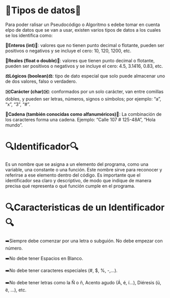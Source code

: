 # 🧮**Tipos de datos**🧮

Para poder ralisar un Pseudocódigo o Algoritmo s edebe tomar en cuenta elpo de datos que se van a usar, existen varios tipos de datos a los cuales se los identifica como:

**🔢Enteros (int)🔢**: valores que no tienen punto decimal o flotante, pueden ser positivos o negativos y se incluye el cero: 10, 120, 1200, etc.

**🌊Reales (float o double)🌊**: valores que tienen punto decimal o flotante, pueden ser positivos o negativos y se incluye el cero: 4.5, 3.1416, 0.83, etc.

**⚖️Lógicos (boolean)⚖️**: tipo de dato especial que solo puede almacenar uno de dos valores, falso o verdadero.

**✉️Carácter (char)✉️**: conformados por un solo carácter, van entre comillas dobles, y pueden ser letras, números, signos o sı́mbolos; por ejemplo: “a”, “x”, “3”, “#”.

**📝Cadena (también conocidas como alfanuméricos)📝**: La combinación de los caracteres forma una cadena. Ejemplo: “Calle 107 # 125-48A”, “Hola mundo”.

# 🔍**Identificador**🔍

Es un nombre que se asigna a un elemento del programa, como una variable, una constante o una función. Este nombre sirve para reconocer y referirse a ese elemento dentro del código. Es importante que el identificador sea claro y descriptivo, de modo que indique de manera precisa qué representa o qué función cumple en el programa.

# 🔍**Caracteristicas de un Identificador**🔍

➡️Siempre debe comenzar por una letra o subguión. No debe empezar con número.

➡️No debe tener Espacios en Blanco.

➡️No debe tener caracteres especiales (#, $, %, -,...).

➡️No debe tener letras como la Ñ o ñ, Acento agudo (Á, é, í...), Diéresis (ü, ë, ...), etc.

